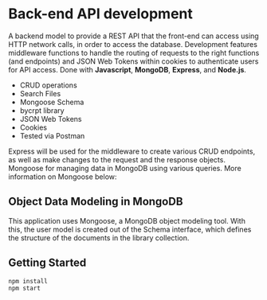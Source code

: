# Back-end API development
A backend model to provide a REST API that the front-end can access using HTTP network calls, in order to access the database. Development features middleware functions to handle the routing of requests to the right functions (and endpoints) and JSON Web Tokens within cookies to authenticate users for API access. Done with **Javascript**,  **MongoDB**, **Express**, and **Node.js**.

- CRUD operations
- Search Files
- Mongoose Schema
- bycrpt library
- JSON Web Tokens
- Cookies
- Tested via Postman

Express will be used for the middleware to create various CRUD endpoints, as well as make changes to the request and the response objects. Mongoose for managing data in MongoDB using various queries. More information on Mongoose below:

## Object Data Modeling in MongoDB
This application uses Mongoose, a MongoDB object modeling tool. With this, the user model is created out of the Schema interface, which defines the structure of the documents in the library collection.

## Getting Started
```
npm install
npm start
```

